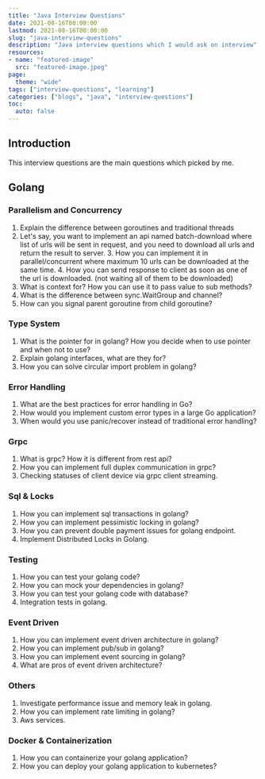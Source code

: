 ```yaml
---
title: "Java Interview Questions"
date: 2021-08-16T00:00:00
lastmod: 2021-08-16T00:00:00
slug: "java-interview-questions"
description: "Java interview questions which I would ask on interview"
resources:
- name: "featured-image"
  src: "featured-image.jpeg"
page:
  theme: "wide"
tags: ["interview-questions", "learning"]
categories: ["blogs", "java", "interview-questions"]
toc:
  auto: false
---
```

## Introduction
This interview questions are the main questions which picked by me.

## Golang

### Parallelism and Concurrency
1. Explain the difference between goroutines and traditional threads
2. Let's say, you want to implement an api named batch-download where list of urls will be sent in request, and you need to download all urls and return the result to server.
   3. How you can implement it in parallel/concurrent where maximum 10 urls can be downloaded at the same time.
   4. How you can send response to client as soon as one of the url is downloaded. (not waiting all of them to be downloaded)
3. What is context for? How you can use it to pass value to sub methods?
4. What is the difference between sync.WaitGroup and channel?
5. How can you signal parent goroutine from child goroutine?

### Type System
1. What is the pointer for in golang? How you decide when to use pointer and when not to use?
2. Explain golang interfaces, what are they for?
3. How you can solve circular import problem in golang?

### Error Handling
1. What are the best practices for error handling in Go?
2. How would you implement custom error types in a large Go application?
3. When would you use panic/recover instead of traditional error handling?

### Grpc
1. What is grpc? How it is different from rest api?
2. How you can implement full duplex communication in grpc?
3. Checking statuses of client device via grpc client streaming.

### Sql & Locks
1. How you can implement sql transactions in golang?
2. How you can implement pessimistic locking in golang?
3. How you can prevent double payment issues for golang endpoint.
4. Implement Distributed Locks in Golang.

### Testing
1. How you can test your golang code?
2. How you can mock your dependencies in golang?
3. How you can test your golang code with database?
4. Integration tests in golang.

### Event Driven
1. How you can implement event driven architecture in golang?
2. How you can implement pub/sub in golang?
3. How you can implement event sourcing in golang?
4. What are pros of event driven architecture?

### Others
1. Investigate performance issue and memory leak in golang.
2. How you can implement rate limiting in golang?
3. Aws services.

### Docker & Containerization
1. How you can containerize your golang application?
2. How you can deploy your golang application to kubernetes?
